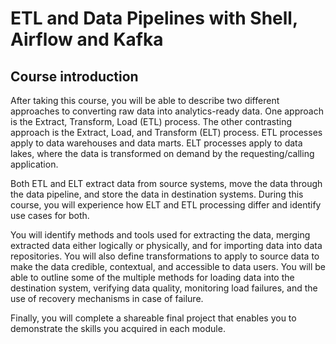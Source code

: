 # ETL and Data Pipelines with Shell, Airflow and Kafka

## Course introduction

After taking this course, you will be able to describe two different approaches to converting raw data into analytics-ready data. One approach is the Extract, Transform, Load (ETL) process. The other contrasting approach is the Extract, Load, and Transform (ELT) process. ETL processes apply to data warehouses and data marts. ELT processes apply to data lakes, where the data is transformed on demand by the requesting/calling application.

Both ETL and ELT extract data from source systems, move the data through the data pipeline, and store the data in destination systems. During this course, you will experience how ELT and ETL processing differ and identify use cases for both.

You will identify methods and tools used for extracting the data, merging extracted data either logically or physically, and for importing data into data repositories.  You will also define transformations to apply to source data to make the data credible, contextual, and accessible to data users. You will be able to outline some of the multiple methods for loading data into the destination system, verifying data quality, monitoring load failures, and the use of recovery mechanisms in case of failure.

Finally, you will complete a shareable final project that enables you to demonstrate the skills you acquired in each module.
